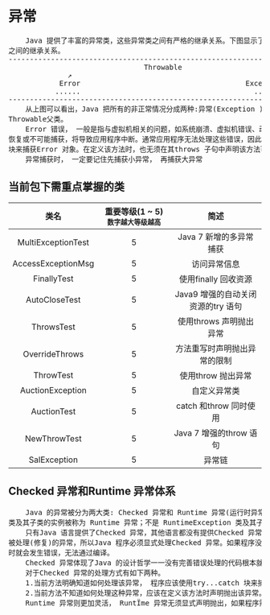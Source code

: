 # 异常

<pre>
    Java 提供了丰富的异常类，这些异常类之间有严格的继承关系。下图显示了Java 常见的异常类
之间的继承关系。
---------------------------------------------------------------------------------
                                Throwable
              ↗                                             ↖
            Error                                       Exception
           ......                                         ......
---------------------------------------------------------------------------------
    从上图可以看出，Java 把所有的非正常情况分成两种:异常(Exception ) 和错误(Error ),它们都继承
Throwable父类。
    Error 错误， 一般是指与虚拟机相关的问题，如系统崩溃、虚拟机错误、动态链接失败等，这种错误无法
恢复或不可能捕获，将导致应用程序中断。通常应用程序无法处理这些错误，因此应用程序不应该试图使用catch
块来捕获Error 对象。在定义该方法时，也无须在其throws 子句中声明该方法可能抛出Error 及其任何子类。
    异常捕获时， 一定要记住先捕获小异常， 再捕获大异常
</pre>

## 当前包下需重点掌握的类
| 类名 | 重要等级(1 ~ 5)<small>数字越大等级越高</small> | 简述 |
|:----:|:----:|:----:|
| MultiExceptionTest | 5 | Java 7 新增的多异常捕获 |
| AccessExceptionMsg | 5 | 访问异常信息 |
| FinallyTest | 5 | 使用finally 回收资源 |
| AutoCloseTest | 5 | Java9 增强的自动关闭资源的try 语句 |
| ThrowsTest | 5 | 使用throws 声明抛出异常 |
| OverrideThrows | 5 | 方法重写时声明抛出异常的限制 |
| ThrowTest | 5 | 使用throw 抛出异常 |
| AuctionException | 5 | 自定义异常类 |
| AuctionTest | 5 | catch 和throw 同时使用 |
| NewThrowTest | 5 | Java 7 增强的throw 语句 |
| SalException | 5 | 异常链 |


## Checked 异常和Runtime 异常体系
<pre>
    Java 的异常被分为两大类: Checked 异常和 Runtime 异常(运行时异常)。 所有的 RuntimeException
类及其子类的实例被称为 Runtime 异常；不是 RuntimeException 类及其子类的异常实例则被称为Checked异常
    只有Java 语言提供了Checked 异常，其他语言都没有提供Checked 异常。Java 认为Checked 异常都是可以
被处理(修复)的异常，所以Java 程序必须显式处理Checked 异常。如果程序没有处理Checked异常，该程序在编译
时就会发生错误，无法通过编译。
    Checked 异常体现了Java 的设计哲学一一没有完善错误处理的代码根本就不会被执行!
    对于Checked 异常的处理方式有如下两种。
    1.当前方法明确知道如何处理该异常， 程序应该使用try...catch 块来捕获该异常，然后在对应的catch 块中修复该异常。
    2.当前方法不知道如何处理这种异常，应该在定义该方法时声明抛出该异常。
    Runtime 异常则更加灵活， RuntÏme 异常无须显式声明抛出，如果程序需要捕获Runtime 异常，也可以使用try...catch 块来实现.
</pre>